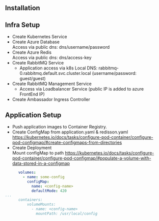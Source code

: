 ## Installation
## Infra Setup
- Create Kubernetes Service
- Create Azure Database  
  Access via public dns: dns/username/password 
- Create Azure Redis  
  Access via public dns: dns/access-key
- Create RabbitMQ Service  
  - Application access via k8s Local DNS: rabbitmq-0.rabbitmq.default.svc.cluster.local (username/password: guest/guest)
- Create RabbitMQ Management Service  
  - Access via Loadbalancer Service (public IP is added to azure FrontEnd IP)
- Create Ambassador Ingress Controller
## Application Setup
- Push application images to Container Registry.
- Create ConfigMap from application.yaml & redisson.yaml
  https://kubernetes.io/docs/tasks/configure-pod-container/configure-pod-configmap/#create-configmaps-from-directories  
- Create Deployment  
  Mount configMap to path
  https://kubernetes.io/docs/tasks/configure-pod-container/configure-pod-configmap/#populate-a-volume-with-data-stored-in-a-configmap  
```yaml
      volumes:
        - name: some-config
          configMap:
            name: <config-name>
            defaultMode: 420
...
      containers:
          volumeMounts:
            - name: <config-name>
              mountPath: /usr/local/config
```
